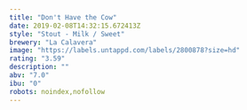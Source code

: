 ```yaml
---
title: "Don't Have the Cow"
date: 2019-02-08T14:32:15.672413Z
style: "Stout - Milk / Sweet"
brewery: "La Calavera"
image: "https://labels.untappd.com/labels/2800878?size=hd"
rating: "3.59"
description: ""
abv: "7.0"
ibu: "0"
robots: noindex,nofollow
---
```

